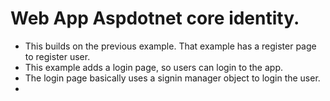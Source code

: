 # Web App Aspdotnet core identity.

- This builds on the previous example. That example has a register page to register user.
- This example adds a login page, so users can login to the app.
- The login page basically uses a signin manager object to login the user.
- 